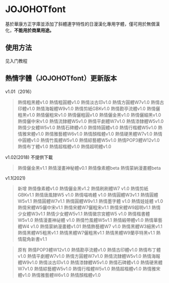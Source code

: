 # JOJOHOTfont
基於華康方正字庫並添加了斜體連字特性的日漫漢化專用字體，僅可用於無償漢化，**不能用於商業用途。**
##  使用方法
见入门教程

## 熱情字體（JOJOHOTfont）更新版本
v1.01（2016）
> 熱情粗黑體v1.0
熱情粗圓體v1.0
熱情淡古印v1.0
熱情方圓體W7v1.0
熱情古印體v1.0
熱情海報體W9v1.0
熱情剪紙GBKv1.0
熱情勘亭流體v1.0
熱情儷粗黑v1.0
熱情儷粗宋v1.0
熱情儷粗圓v1.0
熱情儷金黑v1.0
熱情儷細黑v1.0
熱情儷中宋v1.0
熱情流隸體W5v1.0
熱情平劇體W7v1.0
熱情漆隸體W5v1.0
熱情少女體W5v1.0
熱情石碑體v1.0
熱情特圓體v1.0
熱情行楷體W5v1.0
熱情雅宋體v1.0
熱情雅藝體W6v1.0
熱情顏楷體v1.0
熱情硬黑體W7v1.0
熱情中圓體v1.0
熱情竹風體W5v1.0
熱情綜藝體W5v1.0
熱情POP3體W12v1.0
熱情布丁體v1.0
熱情超楷體v1.0
熱情超明體v1.0

v1.02(2018) 不提供下載
> 熱情儷金黑v1.1
熱情漫畫神秘體v0.1
熱情像素體beta
熱情蒙納漫畫體beta

v1.1(2021)
> 新增
熱情像素體v1.0
熱情儷金黑v1.2
熱情刷刷體W7 v1.0
熱情剪紙GBKv1.1
熱情唐風隸W5 v1.0
熱情喵嗚體 v1.0
熱情圓體W3v1.1
熱情圓體W5v1.1
熱情圓體W7v1.1
熱情圓體W9v1.1
熱情墨字體 v1.0
熱情娃娃體 v1.0
熱情宋體W5儷中宋v1.1
熱情宋體W7儷粗宋v1.1
熱情宋體W9超明v1.1
熱情少女體W3v1.1
熱情少女體W5v1.1
熱情徽宗宮體W5 v1.0
熱情楷書體W5v1.0
熱情漫畫神祕體 v1.0
熱情竹風體W5v1.1
熱情緞帶體v1.0
熱情華藝體W4 v1.0
熱情蒙納漫畫體v1.01
熱情飾藝體W7 v1.0
熱情黑體W3細黑v1.1
熱情黑體W5粗黑v1.1
熱情黑體W7儷粗黑v1.1
熱情黑體W9蘭亭特黑v1.1
熱情龍角新書v1.1

> 原有
熱情POP3體W12v1.0
熱情勘亭流體v1.0
熱情古印體v1.0
熱情布丁體v1.0
熱情平劇體W7v1.0
熱情方圓體W7v1.0
熱情流隸體W5v1.0
熱情海報體W9v1.0
熱情淡古印v1.0
熱情漆隸體W5v1.0
熱情石碑體v1.0
熱情硬黑體W7v1.0
熱情綜藝體W5v1.0
熱情行楷體W5v1.0
熱情超楷體v1.0
熱情雅宋體v1.0
熱情雅藝體W6v1.0
熱情顏楷體v1.0
